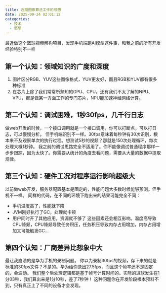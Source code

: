 ```yaml
---
title: 近期图像算法工作的感想
date: 2025-09-24 02:01:12
categories:
  - 技术
  - 感想
---
```

最近做这个篮球视频解构项目，发现手机端跑AI模型这件事，和我之前的所有开发经验特别不一样

## 第一个认知：领域知识的广度和深度
1. 图片区分RGB、YUV这些图像格式，YUV更友好，而且RGB和YUV都有很多种标准
2. 在芯片上除了我们常常所熟知的GPU、CPU，还有我们不太了解的NPU、VPU，都是做某一方面工作的专门芯片，NPU能加速神经网络计算。
## 第二个认知：调试困难，1秒30fps，几千行日志
做web开发的时候，一个接口调用就是一个接口调用，你可以打断点，可以打日志，可以慢慢分析。
但手机端识别不一样。30fps意味着每秒钟有30次识别，根本来不及观察单次的执行过程。想测试5秒的视频？那就是150次处理循环，每次处理大概1秒钟。
我之前的调试思路完全不适用了。你不能像调试普通程序那样一步步跟踪，因为太快了。你需要从统计的角度去看问题，需要从大量的数据中提取规律。
## 第三个认知：硬件工况对程序运行影响超级大
以前做web开发，服务器配置基本是固定的，性能问题大多数时候能够预测。但手机不一样。
同样的代码，在不同的环境下跑出来的结果可能完全不同：
- 手机温度高了，性能就下降
- JVM刚好执行了GC，处理就卡顿
- 用户同时开了其他应用，资源就不够了
这些因素还会相互影响。温度高导致CPU降频，CPU降频导致任务积压，任务积压导致内存占用增加，内存占用增加又可能触发GC...
## 第四个认知：厂商差异比想象中大
最让我崩溃的是华为手机的录制问题。
你以为录制30fps的视频，存下来的就是标准的30fps文件？不是的。华为给你录出27.5fps，而且这个帧率还不是固定的，会波动。
我们整个后处理逻辑都是基于帧号计算时间的。实际的进球发生在1分03秒，我们算出来是1分10秒，差了7秒钟！
这种问题你在开发阶段根本预料不到，只有真正上了不同的设备才会发现。